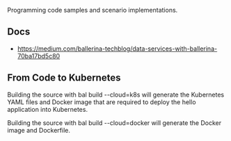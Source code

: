 Programming code samples and scenario implementations.


## Docs

- https://medium.com/ballerina-techblog/data-services-with-ballerina-70ba17bd5c80

## From Code to Kubernetes

Building the source with bal build --cloud=k8s will generate the Kubernetes YAML files and Docker image that are required to deploy the hello application into Kubernetes.

Building the source with bal build --cloud=docker will generate the Docker image and Dockerfile.
